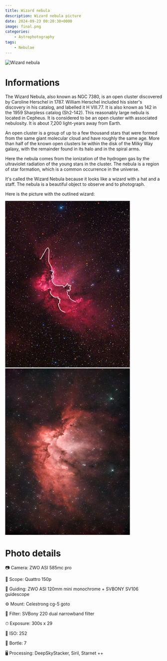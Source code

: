 ```yaml
---
title: Wizard nebula
description: Wizard nebula picture
date: 2024-09-23 00:20:30+0000
image: final.png
categories:
    - Astrophotography
tags:
    - Nebulae
---
```


![Wizard nebula](final.png)

# Informations

The Wizard Nebula, also known as NGC 7380, is an open cluster discovered by Caroline Herschel in 1787. William Herschel included his sister's discovery in his catalog, and labelled it H VIII.77. It is also known as 142 in the 1959 Sharpless catalog (Sh2-142). This reasonably large nebula is located in Cepheus. It is considered to be an open cluster with associated nebulosity. It is about 7,200 light-years away from Earth. 

An open cluster is a group of up to a few thousand stars that were formed from the same giant molecular cloud and have roughly the same age. More than half of the known open clusters lie within the disk of the Milky Way galaxy, with the remainder found in its halo and in the spiral arms.

Here the nebula comes from the ionization of the hydrogen gas by the ultraviolet radiation of the young stars in the cluster. The nebula is a region of star formation, which is a common occurrence in the universe.

It's called the Wizard Nebula because it looks like a wizard with a hat and a staff. The nebula is a beautiful object to observe and to photograph.

Here is the picture with the outlined wizard:

![Outlined wizard](wizard.jpg) ![My picture](turned.png)


# Photo details

📷 Camera: ZWO ASI 585mc pro

🔭 Scope: Quattro 150p

🎯 Guiding: ZWO ASI 120mm mini monochrome + SVBONY SV106 guidescope

⚙️ Mount: Celestrong cg-5 goto

🎨 Filter: SVBony 220 dual narrowband filter

⏱ Exposure: 300s x 29

🌌 ISO: 252

🌇 Bortle: 7

🖥 Processing: DeepSkyStacker, Siril, Starnet ++

